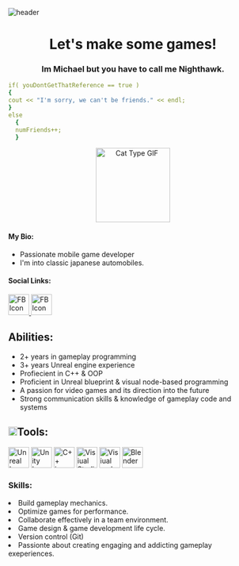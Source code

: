 ![header](https://capsule-render.vercel.app/api?&animation=fadeIn&type=venom&color=gradient&height=200&section=header&text=Hello,%20World%20🕹️%20&fontSize=90)

<h1 align = center> 
  Let's make some games! 
</h1>

<h3 align = center> 
 Im Michael but you have to call me Nighthawk.
</h3>

```yaml
if( youDontGetThatReference == true )
{
cout << "I'm sorry, we can't be friends." << endl;
}
else
  {
  numFriends++;
  }
```

<p align = center>
  <img src="https://media1.giphy.com/media/v1.Y2lkPTc5MGI3NjExOHlsZjBseG9ucDYwZWkyYzhreHg5emV6bDVqczllbTZneTRmNW54ZSZlcD12MV9pbnRlcm5hbF9naWZfYnlfaWQmY3Q9Zw/7NoNw4pMNTvgc/giphy.webp" alt="Cat Type GIF" style="width:150px;height:150px;" >
</p>

<p align = left>
<h4>My Bio:</h4> 
  <ul>
  <li>Passionate mobile game developer</li>
  <li>I'm into classic japanese automobiles.</li>
</ul>

<h4>Social Links: </h4> 
</p>
<a href="https://www.facebook.com/profile.php?id=61568259099929">
<img src="https://cdn.jsdelivr.net/gh/devicons/devicon@latest/icons/facebook/facebook-original.svg" alt="FB Icon" style="width:42px;height:42px;">
</a>

<a href="https://www.instagram.com/gitmike_/">
<img src="https://cdn1.iconfinder.com/data/icons/social-rounded-2/32/instagram-1024.png" alt="FB Icon" style="width:42px;height:42px;">
</a>

<h2>Abilities: </h2>
 <ul>
  <li>2+ years in gameplay programming</li>
  <li>3+ years Unreal engine experience</li>
  <li>Profiecient in C++ & OOP</li>
  <li>Proficient in Unreal blueprint & visual node-based programming</li>
  <li>A passion for video games and its direction into the future</li>
  <li>Strong communication skills & knowledge of gameplay code and systems</li>
</ul>

<h2><img src="https://cdn4.iconfinder.com/data/icons/build-a-house-flat/512/construction_toolbox_repair_equipment_hammer_tool_box-1024.png" alt="tool" style="width:18px;height:18px;">Tools:</h2>


<p>
  <img src="https://cdn.jsdelivr.net/gh/devicons/devicon@latest/icons/unrealengine/unrealengine-original-wordmark.svg" alt="Unreal Icon" style="width:42px;height:42px;" />
  <img src="https://cdn.jsdelivr.net/gh/devicons/devicon@latest/icons/unity/unity-original.svg" alt="Unity Icon" style="width:42px;height:42px;"/>
  <img src="https://cdn.jsdelivr.net/gh/devicons/devicon@latest/icons/cplusplus/cplusplus-original.svg" alt="C++ icon" style="width:42px;height:42px;"/>
  <img src="https://cdn.jsdelivr.net/gh/devicons/devicon@latest/icons/visualstudio/visualstudio-original.svg" alt="Visiual Studio icon" style="width:42px;height:42px;"/>
  <img src="https://cdn.jsdelivr.net/gh/devicons/devicon@latest/icons/vscode/vscode-original.svg" alt="Visiual code icon" style="width:42px;height:42px;" />
  <img src="https://cdn.jsdelivr.net/gh/devicons/devicon@latest/icons/blender/blender-original-wordmark.svg" alt="Blender" style="width:42px;height:42px;" />

  
</p>

<h3>Skills:</h3>
<ui>
  <li>Build gameplay mechanics.</li>
  <li>Optimize games for performance.</li>
  <li>Collaborate effectively in a team environment.</li>
  <li>Game design & game development life cycle.</li>
  <li>Version control (Git)</li>
  <li>Passionte about creating engaging and addicting gameplay exeperiences.</li>
</ui>









<!---
mtruong727/mtruong727 is a ✨ special ✨ repository because its `README.md` (this file) appears on your GitHub profile.
You can click the Preview link to take a look at your changes.
--->
